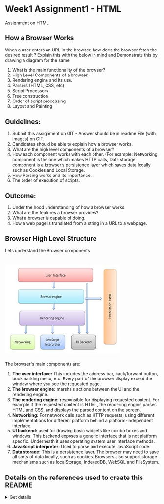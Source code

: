 # Week1 Assignment1 - HTML
Assignment on HTML

## How a Browser Works
When a user enters an URL in the browser, how does the browser fetch the desired result ? Explain this with the below in mind and Demonstrate this by drawing a diagram for the same

1. What is the main functionality of the browser?
2. High Level Components of a browser.
3. Rendering engine and its use.
4. Parsers (HTML, CSS, etc)
5. Script Processors
6. Tree construction
7. Order of script processing
8. Layout and Painting


## Guidelines:

1. Submit this assignment on GIT - Answer should be in readme File (with images) on GIT.
2. Candidates should be able to explain how a browser works.
3. What are the high level components of a browser?
4. How each component works with each other. (For example: Networking component is the one which makes HTTP calls, Data storage component is a browser’s persistence layer which saves data locally such as Cookies and Local Storage.
5. How Parsing works and its importance.
6. The order of execution of scripts.

## Outcome:

1. Under the hood understanding of how a browser works.
2. What are the features a browser provides?
3. What a browser is capable of doing.
4. How a web page is translated from a string in a URL to a webpage.

## Browser High Level Structure

Lets understand the Browser components 

# ![HighLevelStructure](media/Web-Browser-Components.png)

The browser's main components are:

1. **The user interface:** This includes the address bar, back/forward button, bookmarking menu, etc. Every part of the browser display except the window where you see the requested page.
2. **The browser engine:** marshals actions between the UI and the rendering engine.
3. **The rendering engine:** responsible for displaying requested content. For example if the requested content is HTML, the rendering engine parses HTML and CSS, and displays the parsed content on the screen.
4. **Networking:** For network calls such as HTTP requests, using different implementations for different platform behind a platform-independent interface.
5. **UI backend:** used for drawing basic widgets like combo boxes and windows. This backend exposes a generic interface that is not platform specific. Underneath it uses operating system user interface methods.
6. **JavaScript interpreter:** Used to parse and execute JavaScript code.
7. **Data storage:** This is a persistence layer. The browser may need to save all sorts of data locally, such as cookies. Browsers also support storage mechanisms such as localStorage, IndexedDB, WebSQL and FileSystem.

## Details on the references used to create this README

<details><summary>Get details</summary>
 
- How to write README.md usiung markdown is learnt from [here](https://cloudaffaire.com/how-to-write-readme-md-using-markdown/)
 
- Details about the assignment were learnt from [here](https://www.html5rocks.com/en/tutorials/internals/howbrowserswork/#The_browsers_we_will_talk_about), [here](https://www.youtube.com/watch?v=hJHvdBlSxug) and [here](https://www.youtube.com/watch?v=WjDrMKZWCt0&t=378s)
 
</details>

